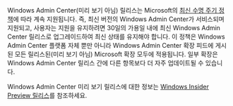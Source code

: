 Windows Admin Center(미리 보기 아님) 릴리스는 Microsoft의 [최신 수명 주기 정책](https://support.microsoft.com/help/30881/modern-lifecycle-policy)에 따라 계속 지원됩니다. 즉, 최신 버전의 Windows Admin Center가 서비스되며 지원되고, 사용자는 지원을 유지하려면 30일의 가용일 내에 최신 Windows Admin Center 릴리스로 업그레이드하여 최신 상태를 유지해야 합니다. 이 정책은 Windows Admin Center 플랫폼 자체 뿐만 아니라 Windows Admin Center 확장 피드에 게시된 모든 릴리스된(미리 보기 아님) Microsoft 확장 모두에 적용됩니다. 일부 확장은 Windows Admin Center 릴리스 간에 다른 항목보다 더 자주 업데이트될 수 있습니다.

Windows Admin Center 미리 보기 릴리스에 대한 정보는 [Windows Insider Preview 릴리스](https://www.microsoft.com/en-us/software-download/windowsinsiderpreviewserver)를 참조하세요.